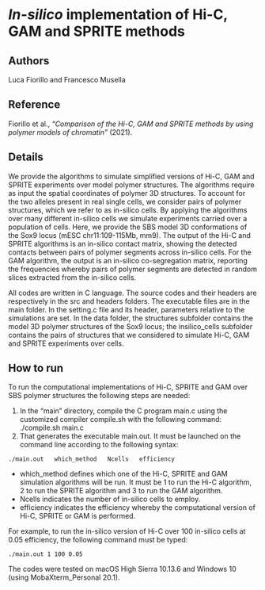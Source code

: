 # *In-silico* implementation of Hi-C, GAM and SPRITE methods
## Authors
Luca Fiorillo and Francesco Musella
## Reference
Fiorillo et al., *“Comparison of the Hi-C, GAM and SPRITE methods by using polymer models of chromatin”* (2021).
## Details
We provide the algorithms to simulate simplified versions of Hi-C, GAM and SPRITE experiments over model polymer structures. The algorithms require as input the spatial coordinates of polymer 3D structures. To account for the two alleles present in real single cells, we consider pairs of polymer structures, which we refer to as in-silico cells. By applying the algorithms over many different in-silico cells we simulate experiments carried over a population of cells. Here, we provide the SBS model 3D conformations of the Sox9 locus (mESC chr11:109-115Mb, mm9). The output of the Hi-C and SPRITE algorithms is an in-silico contact matrix, showing the detected contacts between pairs of polymer segments across in-silico cells. For the GAM algorithm, the output is an in-silico co-segregation matrix, reporting the frequencies whereby pairs of polymer segments are detected in random slices extracted from the in-silico cells. 

All codes are written in C language. The source codes and their headers are respectively in the src and headers folders. The executable files are in the main folder. In the setting.c file and its header, parameters relative to the simulations are set. In the data folder, the structures subfolder contains the model 3D polymer structures of the Sox9 locus; the insilico_cells subfolder contains the pairs of structures that we considered to simulate Hi-C, GAM and SPRITE experiments over cells. 
## How to run
To run the computational implementations of Hi-C, SPRITE and GAM over SBS polymer structures the following steps are needed:
1. In the “main” directory, compile the C program main.c using the customized compiler compile.sh with the following command:
./compile.sh main.c
2. That generates the executable main.out. It must be launched on the command line according to the following syntax:
```
./main.out   which_method   Ncells   efficiency
```
  -	which_method defines which one of the Hi-C, SPRITE and GAM simulation algorithms will be run. It must be 1 to run the Hi-C algorithm, 2 to run the SPRITE algorithm and 3 to run the GAM algorithm. 
  -	Ncells indicates the number of in-silico cells to employ.
  -	efficiency indicates the efficiency whereby the computational version of Hi-C, SPRITE or GAM is performed.

For example, to run the in-silico version of Hi-C over 100 in-silico cells at 0.05 efficiency, the following command must be typed:
```
./main.out 1 100 0.05
```
The codes were tested on macOS High Sierra 10.13.6 and Windows 10 (using MobaXterm_Personal 20.1). 
